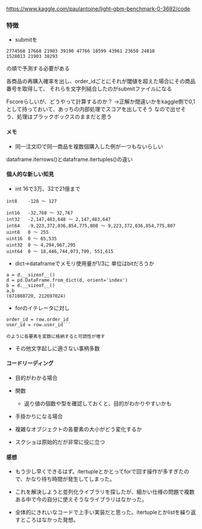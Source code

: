 https://www.kaggle.com/paulantoine/light-gbm-benchmark-0-3692/code

### 特徴

- submitを

```注文番号 注文した商品番号の文字列の足し合わせ
2774568	17668 21903 39190 47766 18599 43961 23650 24810
1528013	21903 38293
```
の順で予測する必要がある

各商品の再購入確率を出し、order_idごとにそれが閾値を超えた場合にその商品番号を取得して、
それらを文字列結合したのがsubmitファイルになる

Fscoreらしいが、どうやって計算するのか？
→正解か間違いかをkaggle側で0,1として持っておいて、あっちの内部処理でスコアを出してそう
なので出せそう、処理はブラックボックスのままだと思う

#### メモ
- 同一注文IDで同一商品を複数個購入した例が一つもないらしい

dataframe.iterrows()とdataframe.itertuples()の違い





#### 個人的な新しい知見

- int 16で3万、32で21億まで
```
int8	-128 ～ 127

int16	-32,768 ～ 32,767
int32	-2,147,483,648 ～ 2,147,483,647
int64	-9,223,372,036,854,775,808 ～ 9,223,372,036,854,775,807
uint8	0 ～ 255
uint16	0 ～ 65,535
uint32	0 ～ 4,294,967,295
uint64	0 ～ 18,446,744,073,709, 551,615
```

- dict→dataframeでメモリ使用量が1/3に
単位はbitだろうか

```
a = d.__sizeof__()
d = pd.DataFrame.from_dict(d, orient='index')
b = d.__sizeof__()
a,b
(671088720, 212697024)
```
- forのイテレータに対し
```
order_id = row.order_id
user_id = row.user_id```

のように各要素を変数に格納すると可読性が増す
```
- その他文字起しに適さない事柄多数

#### コードリーディング
- 目的がわかる場合
- 関数
    - 返り値の個数や型を確認しておくと、目的がわかりやすいかも

- 手掛かりになる場合
- 複雑なオブジェクトの各要素の大小がどう変化するか

- スクショは原始的だが非常に役に立つ

#### 感想
- もう少し早くできるはず。itertupleとかとってforで回す操作が多すぎたので、かなり待ち時間が発生してしまった。
- これを解決しようと並列化ライブラリを探したが、細かい仕様の問題で複数ある中で今の自分に使えそうなライブラリはなかった。

- 全体的にきれいなコードで上手い実装だと思った。itertupleとかlistを繰り返すところはなかった発想。